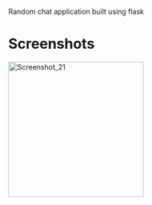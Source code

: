 Random chat application built using flask


# Screenshots
<img width="270" alt="Screenshot_21" src="https://github.com/user-attachments/assets/ea8e2a71-06bf-475f-9f1f-a8695f923586">


